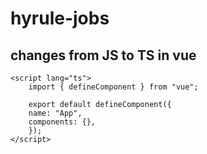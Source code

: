 # hyrule-jobs

## changes from JS to TS in vue
    <script lang="ts">
        import { defineComponent } from "vue";

        export default defineComponent({
        name: "App",
        components: {},
        });
    </script>

